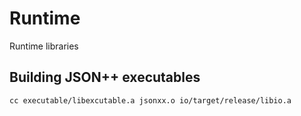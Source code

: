 # Runtime

Runtime libraries

## Building JSON++ executables

```
cc executable/libexcutable.a jsonxx.o io/target/release/libio.a
```

